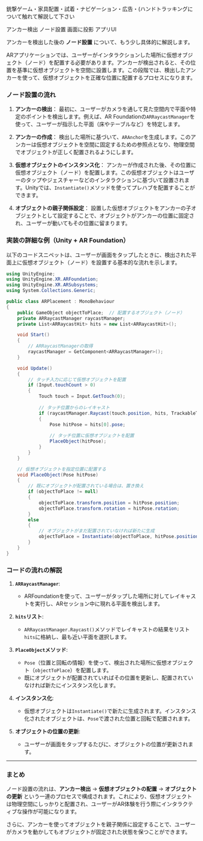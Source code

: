 銃撃ゲーム・家具配置・試着・ナビゲーション・広告・(ハンドトラッキングについて触れて解説して下さい

アンカー検出
ノード設置
画面に投影
アプリUI


アンカーを検出した後の **ノード設置** について、もう少し具体的に解説します。

ARアプリケーションでは、ユーザーがインタラクションした場所に仮想オブジェクト（ノード）を配置する必要があります。アンカーが検出されると、その位置を基準に仮想オブジェクトを空間に設置します。この段階では、検出したアンカーを使って、仮想オブジェクトを正確な位置に配置するプロセスになります。

### ノード設置の流れ

1. **アンカーの検出**：
   最初に、ユーザーがカメラを通して見た空間内で平面や特定のポイントを検出します。例えば、AR Foundationの`ARRaycastManager`を使って、ユーザーが指示した平面（床やテーブルなど）を特定します。

2. **アンカーの作成**：
   検出した場所に基づいて、`ARAnchor`を生成します。このアンカーは仮想オブジェクトを空間に固定するための参照点となり、物理空間でオブジェクトが正しく配置されるようにします。

3. **仮想オブジェクトのインスタンス化**：
   アンカーが作成された後、その位置に仮想オブジェクト（ノード）を配置します。この仮想オブジェクトはユーザーのタップやジェスチャーなどのインタラクションに基づいて設置されます。Unityでは、`Instantiate()`メソッドを使ってプレハブを配置することができます。

4. **オブジェクトの親子関係設定**：
   設置した仮想オブジェクトをアンカーの子オブジェクトとして設定することで、オブジェクトがアンカーの位置に固定され、ユーザーが動いてもその位置に留まります。

### 実装の詳細な例（Unity + AR Foundation）

以下のコードスニペットは、ユーザーが画面をタップしたときに、検出された平面上に仮想オブジェクト（ノード）を設置する基本的な流れを示します。

```csharp
using UnityEngine;
using UnityEngine.XR.ARFoundation;
using UnityEngine.XR.ARSubsystems;
using System.Collections.Generic;

public class ARPlacement : MonoBehaviour
{
    public GameObject objectToPlace;  // 配置するオブジェクト（ノード）
    private ARRaycastManager raycastManager;
    private List<ARRaycastHit> hits = new List<ARRaycastHit>();

    void Start()
    {
        // ARRaycastManagerの取得
        raycastManager = GetComponent<ARRaycastManager>();
    }

    void Update()
    {
        // タッチ入力に応じて仮想オブジェクトを配置
        if (Input.touchCount > 0)
        {
            Touch touch = Input.GetTouch(0);
            
            // タッチ位置からのレイキャスト
            if (raycastManager.Raycast(touch.position, hits, TrackableType.PlaneWithinPolygon))
            {
                Pose hitPose = hits[0].pose;
                
                // タッチ位置に仮想オブジェクトを配置
                PlaceObject(hitPose);
            }
        }
    }

    // 仮想オブジェクトを指定位置に配置する
    void PlaceObject(Pose hitPose)
    {
        // 既にオブジェクトが配置されている場合は、置き換え
        if (objectToPlace != null)
        {
            objectToPlace.transform.position = hitPose.position;
            objectToPlace.transform.rotation = hitPose.rotation;
        }
        else
        {
            // オブジェクトがまだ配置されていなければ新たに生成
            objectToPlace = Instantiate(objectToPlace, hitPose.position, hitPose.rotation);
        }
    }
}
```

### コードの流れの解説
1. **`ARRaycastManager`**:
   - ARFoundationを使って、ユーザーがタップした場所に対してレイキャストを実行し、ARセッション中に現れる平面を検出します。
   
2. **`hits`リスト**:
   - `ARRaycastManager.Raycast()`メソッドでレイキャストの結果をリスト`hits`に格納し、最も近い平面を選択します。

3. **`PlaceObject`メソッド**:
   - `Pose`（位置と回転の情報）を使って、検出された場所に仮想オブジェクト（`objectToPlace`）を配置します。
   - 既にオブジェクトが配置されていればその位置を更新し、配置されていなければ新たにインスタンス化します。

4. **インスタンス化**:
   - 仮想オブジェクトは`Instantiate()`で新たに生成されます。インスタンス化されたオブジェクトは、`Pose`で渡された位置と回転で配置されます。

5. **オブジェクトの位置の更新**:
   - ユーザーが画面をタップするたびに、オブジェクトの位置が更新されます。

---

### まとめ
ノード設置の流れは、**アンカー検出** → **仮想オブジェクトの配置** → **オブジェクトの更新** という一連のプロセスで構成されます。これにより、仮想オブジェクトは物理空間にしっかりと配置され、ユーザーがAR体験を行う際にインタラクティブな操作が可能になります。

さらに、アンカーを使ってオブジェクトを親子関係に設定することで、ユーザーがカメラを動かしてもオブジェクトが固定された状態を保つことができます。



